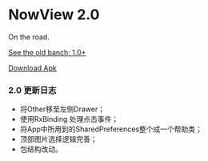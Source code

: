 # NowView 2.0
On the road.

[See the old banch: 1.0+](https://github.com/XunMengWinter/Now/tree/master)

[Download Apk](https://raw.githubusercontent.com/XunMengWinter/source/master/apk/NowView.apk)

### 2.0 更新日志
* 将Other移至左侧Drawer；
* 使用RxBinding 处理点击事件；
* 将App中所用到的SharedPreferences整个成一个帮助类；
* 顶部图片选择逻辑完善；
* 包结构改动。

